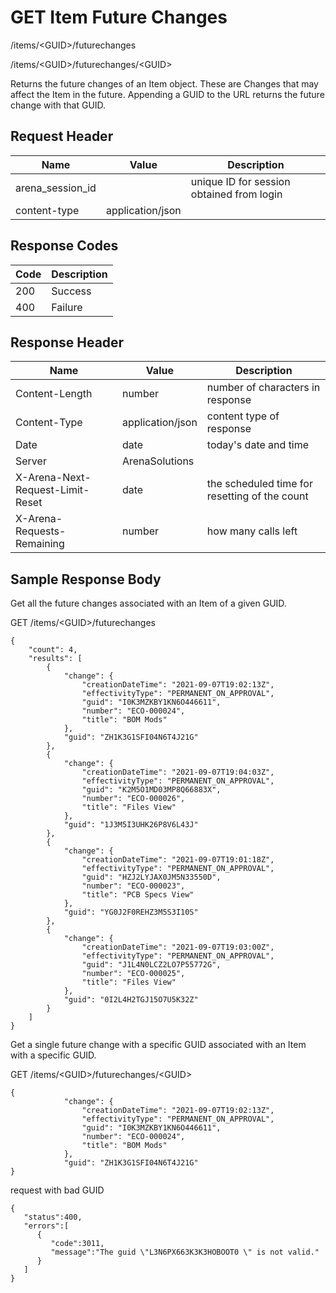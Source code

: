 # GET Item Future Changes
/items/&lt;GUID&gt;/futurechanges

/items/&lt;GUID&gt;/futurechanges/&lt;GUID&gt;

Returns the future changes of an Item object. These are Changes that may affect the Item in the future. Appending a GUID to the URL returns the future change with that GUID.

## Request Header

| Name<br> | Value<br> | Description<br> |
|  --- |  --- |  --- | 
| arena_session_id<br> |   | unique ID for session obtained from login<br> |
| content-type<br> | application/json<br> |   |

## Response Codes

| Code<br> | Description<br> |
|  --- |  --- | 
| 200<br> | Success<br> |
| 400<br> | Failure<br> |

## Response Header

| Name<br> | Value<br> | Description<br> |
|  --- |  --- |  --- | 
| Content-Length<br> | number<br> | number of characters in response<br> |
| Content-Type<br> | application/json<br> | content type of response<br> |
| Date<br> | date<br> | today's date and time<br> |
| Server<br> | ArenaSolutions<br> |   |
| X-Arena-Next-Request-Limit-Reset<br> | date<br> | the scheduled time for resetting of the count<br> |
| X-Arena-Requests-Remaining<br> | number<br> | how many calls left<br> |

## Sample Response Body
Get all the future changes associated with an Item of a given GUID.

GET /items/&lt;GUID&gt;/futurechanges

```
{
    "count": 4,
    "results": [
        {
            "change": {
                "creationDateTime": "2021-09-07T19:02:13Z",
                "effectivityType": "PERMANENT_ON_APPROVAL",
                "guid": "I0K3MZKBY1KN6O446611",
                "number": "ECO-000024",
                "title": "BOM Mods"
            },
            "guid": "ZH1K3G1SFI04N6T4J21G"
        },
        {
            "change": {
                "creationDateTime": "2021-09-07T19:04:03Z",
                "effectivityType": "PERMANENT_ON_APPROVAL",
                "guid": "K2M5O1MD03MP8Q66883X",
                "number": "ECO-000026",
                "title": "Files View"
            },
            "guid": "1J3M5I3UHK26P8V6L43J"
        },
        {
            "change": {
                "creationDateTime": "2021-09-07T19:01:18Z",
                "effectivityType": "PERMANENT_ON_APPROVAL",
                "guid": "HZJ2LYJAX0JM5N33550D",
                "number": "ECO-000023",
                "title": "PCB Specs View"
            },
            "guid": "YG0J2F0REHZ3M5S3I10S"
        },
        {
            "change": {
                "creationDateTime": "2021-09-07T19:03:00Z",
                "effectivityType": "PERMANENT_ON_APPROVAL",
                "guid": "J1L4N0LCZ2LO7P55772G",
                "number": "ECO-000025",
                "title": "Files View"
            },
            "guid": "0I2L4H2TGJ15O7U5K32Z"
        }
    ]
}
```
Get a single future change with a specific GUID associated with an Item with a specific GUID.

GET /items/&lt;GUID&gt;/futurechanges/&lt;GUID&gt;

```
{
            "change": {
                "creationDateTime": "2021-09-07T19:02:13Z",
                "effectivityType": "PERMANENT_ON_APPROVAL",
                "guid": "I0K3MZKBY1KN6O446611",
                "number": "ECO-000024",
                "title": "BOM Mods"
            },
            "guid": "ZH1K3G1SFI04N6T4J21G"
}
```
request with bad GUID

```
{  
   "status":400,
   "errors":[  
      {  
         "code":3011,
         "message":"The guid \"L3N6PX663K3K3HOBOOT0 \" is not valid."
      }
   ]
}
```
